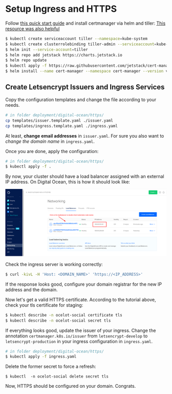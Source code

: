 # Setup Ingress and HTTPS

Follow [this quick start guide](https://docs.cert-manager.io/en/latest/tutorials/acme/quick-start/index.html) and install certmanager via helm and tiller:
[This resource was also helpful](https://docs.cert-manager.io/en/latest/getting-started/install/kubernetes.html#installing-with-helm)

```bash
$ kubectl create serviceaccount tiller --namespace=kube-system
$ kubectl create clusterrolebinding tiller-admin --serviceaccount=kube-system:tiller --clusterrole=cluster-admin
$ helm init --service-account=tiller
$ helm repo add jetstack https://charts.jetstack.io
$ helm repo update
$ kubectl apply -f https://raw.githubusercontent.com/jetstack/cert-manager/release-0.11/deploy/manifests/00-crds.yaml
$ helm install --name cert-manager --namespace cert-manager --version v0.11.0 jetstack/cert-manager
```

## Create Letsencrypt Issuers and Ingress Services

Copy the configuration templates and change the file according to your needs.

```bash
# in folder deployment/digital-ocean/https/
cp templates/issuer.template.yaml ./issuer.yaml
cp templates/ingress.template.yaml ./ingress.yaml
```

At least, **change email addresses** in `issuer.yaml`. For sure you also want
to _change the domain name_ in `ingress.yaml`.

Once you are done, apply the configuration:

```bash
# in folder deployment/digital-ocean/https/
$ kubectl apply -f .
```

By now, your cluster should have a load balancer assigned with an external IP
address. On Digital Ocean, this is how it should look like: 

![Screenshot of Digital Ocean dashboard showing external ip address](./ip-address.png)

Check the ingress server is working correctly:

```bash
$ curl -kivL -H 'Host: <DOMAIN_NAME>' 'https://<IP_ADDRESS>'
```

If the response looks good, configure your domain registrar for the new IP address and the domain.

Now let's get a valid HTTPS certificate. According to the tutorial above, check your tls certificate for staging:

```bash
$ kubectl describe -n ocelot-social certificate tls
$ kubectl describe -n ocelot-social secret tls
```

If everything looks good, update the issuer of your ingress. Change the annotation `certmanager.k8s.io/issuer` from `letsencrypt-develop` to `letsencrypt-production` in your ingress configuration in `ingress.yaml`.

```bash
# in folder deployment/digital-ocean/https/
$ kubectl apply -f ingress.yaml
```

Delete the former secret to force a refresh:

```text
$ kubectl  -n ocelot-social delete secret tls
```

Now, HTTPS should be configured on your domain. Congrats.
